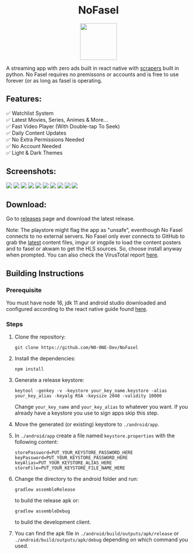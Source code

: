 <h1 align="center">NoFasel</h1>

<p align="center" >
<img src="https://i.imgur.com/NvLCO9U.png" width="100px" height="100px">
</p>

A streaming app with zero ads built in react native with [scrapers](https://github.com/N0-0NE-Dev/no-fasel-scrapers) built in python. No Fasel requires no premissons or accounts and is free to use forever (or as long as fasel is operating.

## Features:

✅ Watchlist System  
✅ Latest Movies, Series, Animes & More...  
✅ Fast Video Player (With Double-tap To Seek)  
✅ Daily Content Updates  
✅ No Extra Permissions Needed  
✅ No Account Needed  
✅ Light & Dark Themes

## Screenshots:

   <p float="left">
      <img src="https://i.imgur.com/SwPY24el.png" /> 
      <img src="https://i.imgur.com/aCm9vOWl.png" /> 
      <img src="https://i.imgur.com/SY76kbKl.png" /> 
      <img src="https://i.imgur.com/5l3L5Mvl.png" /> 
      <img src="https://i.imgur.com/CATSRhLl.png" /> 
      <img src="https://i.imgur.com/hWfGkWal.png" /> 
      <img src="https://i.imgur.com/tSySR0fl.png" /> 
      <img src="https://i.imgur.com/pIDzfW0l.png" /> 
      <img src="https://i.imgur.com/bEkYPZBl.png" /> 
      <img src="https://i.imgur.com/7A7fDtml.png" />
   </p>

## Download:

Go to [releases](https://github.com/N0-0NE-Dev/NoFasel/releases) page and download the latest release.

Note: The playstore might flag the app as "unsafe", eventhough No Fasel connects to no external servers. No Fasel only ever connects to GitHub to grab the [latest](https://github.com/N0-0NE-Dev/no-fasel-scrapers/tree/main/output) content files, imgur or imgpile to load the content posters and to fasel or akwam to get the HLS sources. So, choose install anyway when prompted. You can also check the VirusTotal report [here](https://www.virustotal.com/gui/file/47db01d2ed0aaf16812474aafa754e553dc7423e2b0bd3f0676cf9d9bf066fd6/behavior).

## Building Instructions

### Prerequisite

You must have node 16, jdk 11 and android studio downloaded and configured according to the react native guide found [here](https://reactnative.dev/docs/environment-setup).

### Steps

1. Clone the repository:<br />

   ```
   git clone https://github.com/N0-0NE-Dev/NoFasel
   ```

2. Install the dependencies:<br />

   ```
   npm install
   ```

3. Generate a release keystore:<br />

   ```
   keytool -genkey -v -keystore your_key_name.keystore -alias your_key_alias -keyalg RSA -keysize 2048 -validity 10000
   ```

   Change `your_key_name` and `your_key_alias` to whatever you want. If you already have a keystore you use to sign apps skip this step.

4. Move the generated (or existing) keystore to `./android/app`.

5. In `./android/app` create a file named `keystore.properties` with the following content:

   ```
   storePassword=PUT_YOUR_KEYSTORE_PASSWORD_HERE
   keyPassword=PUT_YOUR_KEYSTORE_PASSWORD_HERE
   keyAlias=PUT_YOUR_KEYSTORE_ALIAS_HERE
   storeFile=PUT_YOUR_KEYSTORE_FILE_NAME_HERE
   ```

6. Change the directory to the android folder and run:<br />

   ```
   gradlew assembleRelease
   ```

   to build the release apk or:

   ```
   gradlew assembleDebug
   ```

   to build the development client.

7. You can find the apk file in `./android/build/outputs/apk/release` or `./android/build/outputs/apk/debug` depending on which command you used.
